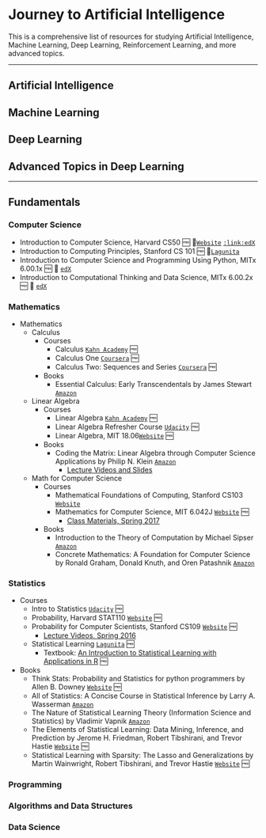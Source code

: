 # Journey to Artificial Intelligence
This is a comprehensive list of resources for studying Artificial Intelligence, Machine Learning, Deep Learning, Reinforcement Learning, and more advanced topics.

---

## Artificial Intelligence

## Machine Learning

## Deep Learning

## Advanced Topics in Deep Learning

---

## Fundamentals

### Computer Science
- Introduction to Computer Science, Harvard CS50 :free: :link:[`Website`](https://cs50.harvard.edu/) [`:link:edX`](https://www.edx.org/course/introduction-computer-science-harvardx-cs50x)
- Introduction to Computing Principles, Stanford CS 101 :free: :link:[`Lagunita`](http://online.stanford.edu/course/computer-science-101-self-paced)
- Introduction to Computer Science and Programming Using Python, MITx 6.00.1x :free: :link: [`edX`](https://www.edx.org/course/introduction-computer-science-mitx-6-00-1x-10)
- Introduction to Computational Thinking and Data Science, MITx 6.00.2x :free: :link: [`edX`](https://www.edx.org/course/introduction-computational-thinking-data-mitx-6-00-2x-5)

### Mathematics
- Mathematics
  - Calculus
    - Courses
      - Calculus [`Kahn Academy`](https://www.khanacademy.org/math/calculus-home) :free:
      - Calculus One [`Coursera`](https://www.coursera.org/learn/calculus1) :free:
      - Calculus Two: Sequences and Series [`Coursera`](https://www.coursera.org/learn/advanced-calculus) :free:
    - Books
      - Essential Calculus: Early Transcendentals by James Stewart [`Amazon`](https://www.amazon.com/Essential-Calculus-Transcendentals-James-Stewart/dp/1133112285/ref=sr_1_4?ie=UTF8&qid=1492632448&sr=8-4&keywords=Essential+Calculus+by+James+Stewart)
  - Linear Algebra
    - Courses
      - Linear Algebra [`Kahn Academy`](https://www.khanacademy.org/math/linear-algebra) :free:
      - Linear Algebra Refresher Course [`Udacity`](https://www.udacity.com/course/linear-algebra-refresher-course--ud953) :free:
      - Linear Algebra, MIT 18.06[`Website`](https://ocw.mit.edu/courses/mathematics/18-06-linear-algebra-spring-2010/) :free:
    - Books
      - Coding the Matrix: Linear Algebra through Computer Science Applications by Philip N. Klein [`Amazon`](https://www.amazon.com/Coding-Matrix-Algebra-Applications-Computer/dp/0615880991/ref=sr_1_1?ie=UTF8&qid=1492662456&sr=8-1&keywords=Coding+the+Matrix%3A+Linear+Algebra+through+Computer+Science+Applications)
        - [Lecture Videos and Slides](http://cs.brown.edu/courses/cs053/current/index.htm)
  - Math for Computer Science
    - Courses
      - Mathematical Foundations of Computing, Stanford CS103 [`Website`](http://web.stanford.edu/class/cs103/)
      - Mathematics for Computer Science, MIT 6.042J [`Website`](https://ocw.mit.edu/courses/electrical-engineering-and-computer-science/6-042j-mathematics-for-computer-science-spring-2015/index.htm) :free:
        - [Class Materials, Spring 2017](https://learning-modules.mit.edu/materials/index.html?uuid=/course/6/sp17/6.042#materials)
    - Books
      - Introduction to the Theory of Computation by Michael Sipser [`Amazon`](https://www.amazon.com/Introduction-Theory-Computation-Michael-Sipser/dp/113318779X/ref=sr_1_1?ie=UTF8&qid=1492662562&sr=8-1&keywords=Introduction+to+the+Theory+of+Computation+by+Michael+Sipser)
      - Concrete Mathematics: A Foundation for Computer Science by Ronald Graham, Donald Knuth, and Oren Patashnik [`Amazon`](https://www.amazon.com/Concrete-Mathematics-Foundation-Computer-Science/dp/0201558025/ref=sr_1_1?ie=UTF8&qid=1492662613&sr=8-1&keywords=Concrete+Mathematics%3A+A+Foundation+for+Computer+Science+by+Ronald+Graham%2C+Donald+Knuth%2C+and+Oren+Patashnik)

### Statistics
- Courses
  - Intro to Statistics [`Udacity`](https://www.udacity.com/course/intro-to-statistics--st101) :free:
  - Probability, Harvard STAT110 [`Website`](http://projects.iq.harvard.edu/stat110) :free:
  - Probability for Computer Scientists, Stanford CS109 [`Website`](http://web.stanford.edu/class/cs109/) :free:
    - [Lecture Videos, Spring 2016](http://web.stanford.edu/class/archive/cs/cs109/cs109.1166//handouts/overview.html)
  - Statistical Learning [`Lagunita`](https://lagunita.stanford.edu/courses/HumanitiesScience/StatLearning/Winter2014/about) :free:
    - Textbook: [An Introduction to Statistical Learning with Applications in R](http://www-bcf.usc.edu/~gareth/ISL/) :free:
- Books
  - Think Stats: Probability and Statistics for python programmers by Allen B. Downey [`Website`](http://greenteapress.com/wp/think-stats-2e/) :free:
  - All of Statistics: A Concise Course in Statistical Inference by Larry A. Wasserman [`Amazon`](https://www.amazon.com/All-Statistics-Statistical-Inference-Springer/dp/0387402721/ref=sr_1_1?ie=UTF8&qid=1492678465&sr=8-1&keywords=All+of+Statistics%3A+A+Concise+Course+in+Statistical+Inference)
  - The Nature of Statistical Learning Theory (Information Science and Statistics) by Vladimir Vapnik [`Amazon`](https://www.amazon.com/Statistical-Learning-Information-Science-Statistics-ebook/dp/B001CU8WL6/ref=sr_1_1?ie=UTF8&qid=1492678727&sr=8-1&keywords=The+Nature+of+Statistical+Learning+Theory+%28Information+Science+and+Statistics%29)
  - The Elements of Statistical Learning: Data Mining, Inference, and Prediction by Jerome H. Friedman, Robert Tibshirani, and Trevor Hastie [`Website`](http://statweb.stanford.edu/~tibs/ElemStatLearn/) :free:
  - Statistical Learning with Sparsity: The Lasso and Generalizations by Martin Wainwright, Robert Tibshirani, and Trevor Hastie [`Website`](http://web.stanford.edu/~hastie/StatLearnSparsity/) :free:

### Programming

### Algorithms and Data Structures

### Data Science
